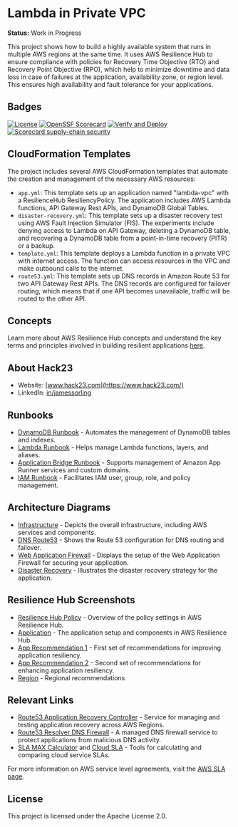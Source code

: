 
# Lambda in Private VPC

**Status:** Work in Progress

This project shows how to build a highly available system that runs in multiple AWS regions at the same time. It uses AWS Resilience Hub to ensure compliance with policies for Recovery Time Objective (RTO) and Recovery Point Objective (RPO), which help to minimize downtime and data loss in case of failures at the application, availability zone, or region level. This ensures high availability and fault tolerance for your applications.

## Badges

[![License](https://img.shields.io/github/license/Hack23/lambda-in-private-vpc.svg)](https://github.com/Hack23/lambda-in-private-vpc/raw/master/LICENSE.md) [![OpenSSF Scorecard](https://api.securityscorecards.dev/projects/github.com/Hack23/lambda-in-private-vpc/badge)](https://api.securityscorecards.dev/projects/github.com/Hack23/lambda-in-private-vpc)
[![Verify and Deploy](https://github.com/Hack23/lambda-in-private-vpc/actions/workflows/main.yml/badge.svg)](https://github.com/Hack23/lambda-in-private-vpc/actions/workflows/main.yml)
[![Scorecard supply-chain security](https://github.com/Hack23/lambda-in-private-vpc/actions/workflows/scorecard.yml/badge.svg?branch=main)](https://github.com/Hack23/lambda-in-private-vpc/actions/workflows/scorecard.yml)


## CloudFormation Templates

The project includes several AWS CloudFormation templates that automate the creation and management of the necessary AWS resources:

- `app.yml`: This template sets up an application named "lambda-vpc" with a ResilienceHub ResiliencyPolicy. The application includes AWS Lambda functions, API Gateway Rest APIs, and DynamoDB Global Tables.
- `disaster-recovery.yml`: This template sets up a disaster recovery test using AWS Fault Injection Simulator (FIS). The experiments include denying access to Lambda on API Gateway, deleting a DynamoDB table, and recovering a DynamoDB table from a point-in-time recovery (PITR) or a backup.
- `template.yml`: This template deploys a Lambda function in a private VPC with internet access. The function can access resources in the VPC and make outbound calls to the internet.
- `route53.yml`: This template sets up DNS records in Amazon Route 53 for two API Gateway Rest APIs. The DNS records are configured for failover routing, which means that if one API becomes unavailable, traffic will be routed to the other API.

## Concepts

Learn more about AWS Resilience Hub concepts and understand the key terms and principles involved in building resilient applications [here](https://docs.aws.amazon.com/resilience-hub/latest/userguide/concepts-terms.html).

## About Hack23

- Website: [www.hack23.com](https://www.hack23.com/)
- LinkedIn: [in/jamessorling](https://www.linkedin.com/in/jamessorling)

## Runbooks

- [DynamoDB Runbook](https://docs.aws.amazon.com/systems-manager-automation-runbooks/latest/userguide/automation-ref-ddb.html) - Automates the management of DynamoDB tables and indexes.
- [Lambda Runbook](https://docs.aws.amazon.com/systems-manager-automation-runbooks/latest/userguide/automation-ref-lam.html) - Helps manage Lambda functions, layers, and aliases.
- [Application Bridge Runbook](https://docs.aws.amazon.com/systems-manager-automation-runbooks/latest/userguide/automation-ref-abp.html) - Supports management of Amazon App Runner services and custom domains.
- [IAM Runbook](https://docs.aws.amazon.com/systems-manager-automation-runbooks/latest/userguide/automation-ref-iam.html) - Facilitates IAM user, group, role, and policy management.

## Architecture Diagrams

- [Infrastructure](cloudformation/template.png) - Depicts the overall infrastructure, including AWS services and components.
- [DNS Route53](cloudformation/route53.png) - Shows the Route 53 configuration for DNS routing and failover.
- [Web Application Firewall](cloudformation/waf.png) - Displays the setup of the Web Application Firewall for securing your application.
- [Disaster Recovery](cloudformation/disaster-recovery.png) - Illustrates the disaster recovery strategy for the application.

## Resilience Hub Screenshots

- [Resilience Hub Policy](ResilienceHubPolicy.png) - Overview of the policy settings in AWS Resilience Hub.
- [Application](ResiliencyHub-App.png) - The application setup and components in AWS Resilience Hub.
- [App Recommendation 1](ResiliencyHub-App-rec1.png) - First set of recommendations for improving application resiliency.
- [App Recommendation 2](ResiliencyHub-App-rec2.png) - Second set of recommendations for enhancing application resiliency.
- [Region](ResHub-region.png) - Regional recommendations

## Relevant Links

- [Route53 Application Recovery Controller](https://aws.amazon.com/route53/application-recovery-controller/) - Service for managing and testing application recovery across AWS Regions.
- [Route53 Resolver DNS Firewall](https://docs.aws.amazon.com/Route53/latest/DeveloperGuide/resolver-dns-firewall.html) - A managed DNS firewall service to protect applications from malicious DNS activity.
- [SLA MAX Calculator](https://github.com/mikaelvesavuori/slamax) and [Cloud SLA](https://github.com/mikaelvesavuori/cloud-sla) - Tools for calculating and comparing cloud service SLAs.

For more information on AWS service level agreements, visit the [AWS SLA page](https://aws.amazon.com/legal/service-level-agreements/).

## License
This project is licensed under the Apache License 2.0.
